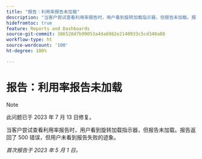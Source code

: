 ```yaml
---
title: "报告：利用率报告未加载"
description: "当客户尝试查看利用率报告时，用户看到旋转加载指示器，但报告未加载。报告返回了 500 错误，但用户未看到报告失败的迹象。"
hidefromtoc: true
feature: Reports and Dashboards
source-git-commit: 386528d7b99053a4da6982e2140933c5cd348a08
workflow-type: ht
source-wordcount: '100'
ht-degree: 100%

---
```



# 报告：利用率报告未加载

>[!NOTE]
>
>此问题已于 2023 年 7 月 13 日修复。

当客户尝试查看利用率报告时，用户看到旋转加载指示器，但报告未加载。报告返回了 500 错误，但用户未看到报告失败的迹象。

_首次报告于 2023 年 5 月 1 日。_


